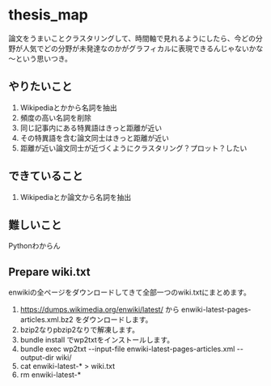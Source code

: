 # thesis_map 
論文をうまいことクラスタリングして、時間軸で見れるようにしたら、今どの分野が人気でどの分野が未発達なのかがグラフィカルに表現できるんじゃないかな～という思いつき。

## やりたいこと

1. Wikipediaとかから名詞を抽出
2. 頻度の高い名詞を削除
3. 同じ記事内にある特異語はきっと距離が近い
4. その特異語を含む論文同士はきっと距離が近い
5. 距離が近い論文同士が近づくようにクラスタリング？プロット？したい

## できていること
1. Wikipediaとか論文から名詞を抽出

## 難しいこと
Pythonわからん

## Prepare wiki.txt
enwikiの全ページをダウンロードしてきて全部一つのwiki.txtにまとめます。

1. https://dumps.wikimedia.org/enwiki/latest/ から enwiki-latest-pages-articles.xml.bz2 をダウンロードします。
2. bzip2なりpbzip2なりで解凍します。
3. bundle install でwp2txtをインストールします。
4. bundle exec wp2txt --input-file enwiki-latest-pages-articles.xml --output-dir wiki/
5. cat enwiki-latest-* > wiki.txt
6. rm enwiki-latest-*
 
